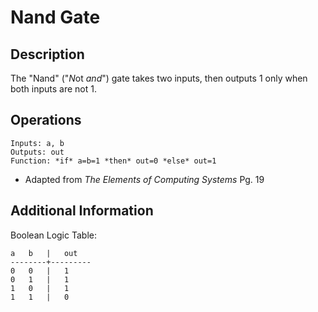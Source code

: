 # Nand Gate

## Description

The "Nand" ("*N*ot *and*") gate takes two inputs, then outputs 1 only when both
inputs are not 1.

## Operations

```
Inputs: a, b
Outputs: out
Function: *if* a=b=1 *then* out=0 *else* out=1
```
* Adapted from *The Elements of Computing Systems* Pg. 19

## Additional Information

Boolean Logic Table:

```
a   b   |   out
--------+---------
0   0   |   1
0   1   |   1
1   0   |   1
1   1   |   0
```
